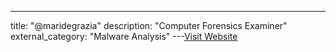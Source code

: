 ---
title: "@maridegrazia"
description: "Computer Forensics Examiner"
external_category: "Malware Analysis"
---[Visit Website](https://twitter.com/maridegrazia)

